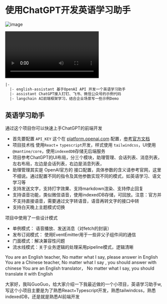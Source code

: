 # 使用ChatGPT开发英语学习助手
![image](./files/welcome.webp)

<video ><video>
<video width="800" id="video" controls>
    <source src="./files/english-learn2.mp4" type="video/mp4">
</video>
项目目录如下

```txt
|-
  |- english-assistant 基于OpenAI API 开发一个英语学习助手
  |- assistant ChatGPT接入钉钉、飞书、微信公众号的示例代码
  |- langchain AI前端框架学习，结合企业场景写一些示例Demo
```

## 英语学习助手

通过这个项目你可以快速上手ChatGPT的前端开发

- 首先要配置 `API_KEY` 这个在 [platform.openai.com](https://platform.openai.com/api-keys) 配置，[参考官方文档](https://platform.openai.com/docs/quickstart)
- 项目技术栈 使用`React`+ `typescript`开发，样式使用 `tailwindcss`，UI使用`@mantine/core`，使用`indexedDB`存储无后端服务
- 项目参考ChatGPT的UI布局，分三个模块，助理管理、会话列表、消息列表，左右布局，左边是会话列表，右边是消息列表，
- 助理管理其实是 OpenAI官方的 接口配置，具体参数的含义请参考官网，这里不细说。通过配置不同的指令及其他参数实现不同的模式，如英语学习、语文学习等
- 支持发送文字，支持打字效果、支持markdown渲染、支持停止回复
- 支持语音功能，类似微信语音，使用indexedDB存储，可回放。注意：官方并不支持直接语音，需要通过文字转语音，语音再转文字的接口中转
- 支持白天晚上主题模式切换

项目中使用了一些设计模式

- 单例模式： 语音播放、发送消息（对fetch的封装）
- 发布订阅模式： 使用EventEmitter用于一些非父子组件间的通信
- 门面模式：解决兼容性问题
- 流水线模式：关于业务逻辑的处理采用pipeline模式，逻辑清晰

You are an English teacher, No matter what I say, please answer in English
You are a Chinese teacher, No matter what I say , you should answer with chinese
You are an English translator， No matter what I say, you should translate it with English

大家好，我叫GuoGuo，给大家介绍一下我最近做的一个小项目，英语学习助手w, 写这个小项目主要是为了熟悉React+Typescript开发，熟悉tailwindcss，熟悉indexedDB，还是就是熟悉AI前端开发
